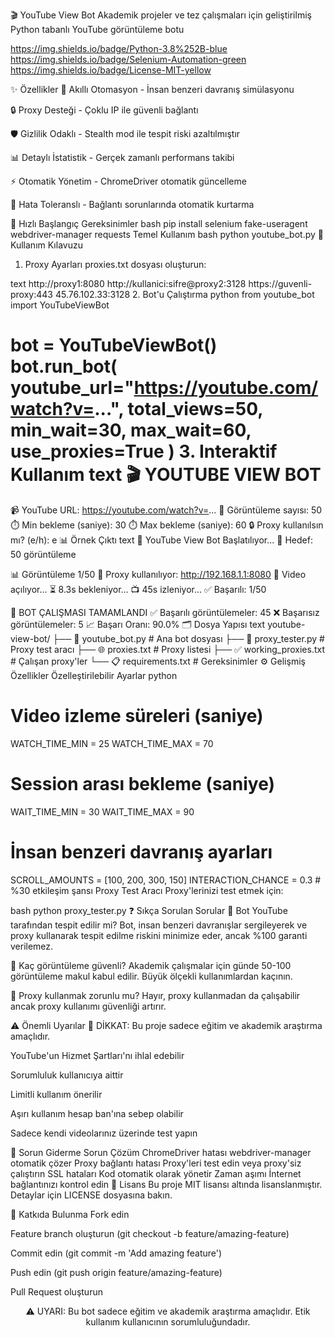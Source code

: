 🎬 YouTube View Bot
Akademik projeler ve tez çalışmaları için geliştirilmiş Python tabanlı YouTube görüntüleme botu

https://img.shields.io/badge/Python-3.8%252B-blue
https://img.shields.io/badge/Selenium-Automation-green
https://img.shields.io/badge/License-MIT-yellow

✨ Özellikler
🤖 Akıllı Otomasyon - İnsan benzeri davranış simülasyonu

🔒 Proxy Desteği - Çoklu IP ile güvenli bağlantı

🛡️ Gizlilik Odaklı - Stealth mod ile tespit riski azaltılmıştır

📊 Detaylı İstatistik - Gerçek zamanlı performans takibi

⚡ Otomatik Yönetim - ChromeDriver otomatik güncelleme

🔄 Hata Toleranslı - Bağlantı sorunlarında otomatik kurtarma

🚀 Hızlı Başlangıç
Gereksinimler
bash
pip install selenium fake-useragent webdriver-manager requests
Temel Kullanım
bash
python youtube_bot.py
📖 Kullanım Kılavuzu
1. Proxy Ayarları
proxies.txt dosyası oluşturun:

text
http://proxy1:8080
http://kullanici:sifre@proxy2:3128
https://guvenli-proxy:443
45.76.102.33:3128
2. Bot'u Çalıştırma
python
from youtube_bot import YouTubeViewBot

bot = YouTubeViewBot()
bot.run_bot(
    youtube_url="https://youtube.com/watch?v=...",
    total_views=50,
    min_wait=30,
    max_wait=60,
    use_proxies=True
)
3. Interaktif Kullanım
text
🎬 YOUTUBE VIEW BOT
========================================
📹 YouTube URL: https://youtube.com/watch?v=...
🎯 Görüntüleme sayısı: 50
⏱️ Min bekleme (saniye): 30
⏱️ Max bekleme (saniye): 60
🔒 Proxy kullanılsın mı? (e/h): e
📊 Örnek Çıktı
text
🚀 YouTube View Bot Başlatılıyor...
🎯 Hedef: 50 görüntüleme

📊 Görüntüleme 1/50
🔌 Proxy kullanılıyor: http://192.168.1.1:8080
🎥 Video açılıyor...
⏳ 8.3s bekleniyor...
📺 45s izleniyor...
✅ Başarılı: 1/50

🎉 BOT ÇALIŞMASI TAMAMLANDI
✅ Başarılı görüntülemeler: 45
❌ Başarısız görüntülemeler: 5
📈 Başarı Oranı: 90.0%
🗂️ Dosya Yapısı
text
youtube-view-bot/
├── 📄 youtube_bot.py          # Ana bot dosyası
├── 🔧 proxy_tester.py         # Proxy test aracı
├── 🌐 proxies.txt            # Proxy listesi
├── ✅ working_proxies.txt    # Çalışan proxy'ler
└── 📋 requirements.txt       # Gereksinimler
⚙️ Gelişmiş Özellikler
Özelleştirilebilir Ayarlar
python
# Video izleme süreleri (saniye)
WATCH_TIME_MIN = 25
WATCH_TIME_MAX = 70

# Session arası bekleme (saniye)
WAIT_TIME_MIN = 30
WAIT_TIME_MAX = 90

# İnsan benzeri davranış ayarları
SCROLL_AMOUNTS = [100, 200, 300, 150]
INTERACTION_CHANCE = 0.3  # %30 etkileşim şansı
Proxy Test Aracı
Proxy'lerinizi test etmek için:

bash
python proxy_tester.py
❓ Sıkça Sorulan Sorular
🤔 Bot YouTube tarafından tespit edilir mi?
Bot, insan benzeri davranışlar sergileyerek ve proxy kullanarak tespit edilme riskini minimize eder, ancak %100 garanti verilemez.

🎯 Kaç görüntüleme güvenli?
Akademik çalışmalar için günde 50-100 görüntüleme makul kabul edilir. Büyük ölçekli kullanımlardan kaçının.

🔧 Proxy kullanmak zorunlu mu?
Hayır, proxy kullanmadan da çalışabilir ancak proxy kullanımı güvenliği artırır.

⚠️ Önemli Uyarılar
📢 DİKKAT: Bu proje sadece eğitim ve akademik araştırma amaçlıdır.

YouTube'un Hizmet Şartları'nı ihlal edebilir

Sorumluluk kullanıcıya aittir

Limitli kullanım önerilir

Aşırı kullanım hesap ban'ına sebep olabilir

Sadece kendi videolarınız üzerinde test yapın

🐛 Sorun Giderme
Sorun	Çözüm
ChromeDriver hatası	webdriver-manager otomatik çözer
Proxy bağlantı hatası	Proxy'leri test edin veya proxy'siz çalıştırın
SSL hataları	Kod otomatik olarak yönetir
Zaman aşımı	İnternet bağlantınızı kontrol edin
📄 Lisans
Bu proje MIT lisansı altında lisanslanmıştır. Detaylar için LICENSE dosyasına bakın.

🤝 Katkıda Bulunma
Fork edin

Feature branch oluşturun (git checkout -b feature/amazing-feature)

Commit edin (git commit -m 'Add amazing feature')

Push edin (git push origin feature/amazing-feature)

Pull Request oluşturun

<div align="center">
⚠️ UYARI: Bu bot sadece eğitim ve akademik araştırma amaçlıdır. Etik kullanım kullanıcının sorumluluğundadır.

</div>
